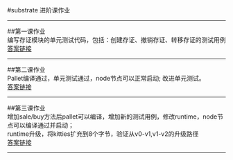 #substrate 进阶课作业
***
##第一课作业<br/>
编写存证模块的单元测试代码，包括：创建存证、撤销存证、转移存证的测试用例<br/>
[答案链接](https://github.com/cole8401/substrate-advanced/tree/40b199c21ef3c9088e042a5fcff8a055115cca6d/lesson1)
***
##第二课作业<br/>
Pallet编译通过，单元测试通过，node节点可以正常启动;
改进单元测试。    
[答案链接](https://github.com/cole8401/substrate-advanced/tree/main/lesson2)
***
##第三课作业
<br/>
增加sale/buy方法后pallet可以编译，增加新的测试用例，修改runtime，node节点可以编译通过并启动；<br/>
runtime升级，将kitties扩充到8个字节，验证从v0-v1,v1-v2的升级路径
<br/>
[答案链接](https://github.com/cole8401/substrate-advanced/tree/main/lesson3)
***

